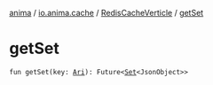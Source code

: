 [anima](../../index.md) / [io.anima.cache](../index.md) / [RedisCacheVerticle](index.md) / [getSet](./get-set.md)

# getSet

`fun getSet(key: `[`Ari`](../../io.anima/-ari.md)`): Future<`[`Set`](https://kotlinlang.org/api/latest/jvm/stdlib/kotlin.collections/-set/index.html)`<JsonObject>>`